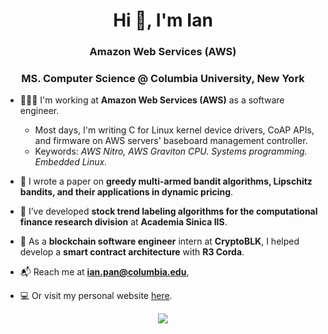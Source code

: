 <h1 align="center">Hi 👋, I'm Ian</h1>
<h3 align="center">Amazon Web Services (AWS)</h3>
<h3 align="center">MS. Computer Science @ Columbia University, New York</h3>

- 👨🏻‍💻  I'm working at **Amazon Web Services (AWS)** as a software engineer.
  - Most days, I'm writing C for Linux kernel device drivers, CoAP APIs, and firmware on AWS servers' baseboard management controller.
  - Keywords: *AWS Nitro, AWS Graviton CPU. Systems programming. Embedded Linux.*

- 🧪  I wrote a paper on **greedy multi-armed bandit algorithms, Lipschitz bandits, and their applications in dynamic pricing**.

- 🚀  I’ve developed **stock trend labeling algorithms for the computational finance research division** at **Academia Sinica IIS**.

- 💸  As a **blockchain software engineer** intern at **CryptoBLK**, I helped develop a **smart contract architecture** with **R3 Corda**.

- 📬  Reach me at **ian.pan@columbia.edu**,

- 💻  Or visit my personal website [here](https://ianyepan.github.io/).

<p align="center">
  <img src="https://github-readme-stats.vercel.app/api?username=ianyepan&bg_color=1f2938&text_color=FFFFFF&count_private=true&show_icons=true&hide_border=true&include_all_commits=true" />
</p>
